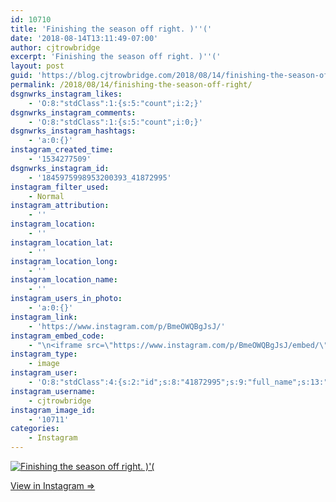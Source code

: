 ```yaml
---
id: 10710
title: 'Finishing the season off right. )''('
date: '2018-08-14T13:11:49-07:00'
author: cjtrowbridge
excerpt: 'Finishing the season off right. )''('
layout: post
guid: 'https://blog.cjtrowbridge.com/2018/08/14/finishing-the-season-off-right/'
permalink: /2018/08/14/finishing-the-season-off-right/
dsgnwrks_instagram_likes:
    - 'O:8:"stdClass":1:{s:5:"count";i:2;}'
dsgnwrks_instagram_comments:
    - 'O:8:"stdClass":1:{s:5:"count";i:0;}'
dsgnwrks_instagram_hashtags:
    - 'a:0:{}'
instagram_created_time:
    - '1534277509'
dsgnwrks_instagram_id:
    - '1845975998953200393_41872995'
instagram_filter_used:
    - Normal
instagram_attribution:
    - ''
instagram_location:
    - ''
instagram_location_lat:
    - ''
instagram_location_long:
    - ''
instagram_location_name:
    - ''
instagram_users_in_photo:
    - 'a:0:{}'
instagram_link:
    - 'https://www.instagram.com/p/BmeOWQBgJsJ/'
instagram_embed_code:
    - "\n<iframe src=\"https://www.instagram.com/p/BmeOWQBgJsJ/embed/\" width=\"612\" height=\"710\" frameborder=\"0\" scrolling=\"no\" allowtransparency=\"true\" class=\"insta-image-embed\"></iframe>\n"
instagram_type:
    - image
instagram_user:
    - 'O:8:"stdClass":4:{s:2:"id";s:8:"41872995";s:9:"full_name";s:13:"CJ Trowbridge";s:15:"profile_picture";s:141:"https://scontent.cdninstagram.com/vp/c93d7c6cca10c47382e1b61b6f66100c/5C07D31C/t51.2885-19/s150x150/13724650_1188772791164794_142557231_a.jpg";s:8:"username";s:12:"cjtrowbridge";}'
instagram_username:
    - cjtrowbridge
instagram_image_id:
    - '10711'
categories:
    - Instagram
---
```


[![Finishing the season off right. )'(](https://blog.cjtrowbridge.com/wp-content/uploads/2018/08/1534277509-1-1.jpg)](https://www.instagram.com/p/BmeOWQBgJsJ/)

[View in Instagram ⇒](https://www.instagram.com/p/BmeOWQBgJsJ/)